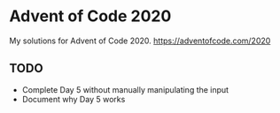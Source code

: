 # Advent of Code 2020

My solutions for Advent of Code 2020. <https://adventofcode.com/2020>

## TODO

- Complete Day 5 without manually manipulating the input
- Document why Day 5 works
